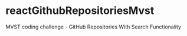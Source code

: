 # reactGithubRepositoriesMvst
MVST coding challenge - GitHub Repositories With Search Functionality
